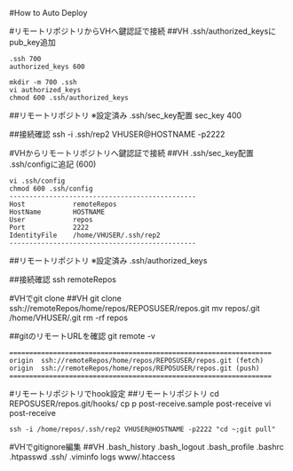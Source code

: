 #How to Auto Deploy

#リモートリポジトリからVHへ鍵認証で接続
##VH
.ssh/authorized_keysにpub_key追加

	.ssh 700
	authorized_keys	600
	
	mkdir -m 700 .ssh
	vi authorized_keys
	chmod 600 .ssh/authorized_keys
	

##リモートリポジトリ	※設定済み
.ssh/sec_key配置
	sec_key	400

##接続確認
	ssh -i .ssh/rep2 VHUSER@HOSTNAME -p2222


#VHからリモートリポジトリへ鍵認証で接続
##VH
.ssh/sec_key配置
.ssh/configに追記 (600)
	
	vi .ssh/config
	chmod 600 .ssh/config
	-----------------------------------------------
	Host            remoteRepos
	HostName        HOSTNAME
	User            repos
	Port            2222
	IdentityFile    /home/VHUSER/.ssh/rep2
	-----------------------------------------------

##リモートリポジトリ	※設定済み
.ssh/authorized_keys

##接続確認
	ssh remoteRepos

#VHでgit clone
##VH
    git clone ssh://remoteRepos/home/repos/REPOSUSER/repos.git
    mv repos/.git /home/VHUSER/.git
    rm -rf repos
	

##gitのリモートURLを確認
git remote -v

	==================================================================
	origin  ssh://remoteRepos/home/repos/REPOSUSER/repos.git (fetch)
	origin  ssh://remoteRepos/home/repos/REPOSUSER/repos.git (push)
	==================================================================

#リモートリポジトリでhook設定
##リモートリポジトリ
    cd REPOSUSER/repos.git/hooks/
    cp p post-receive.sample post-receive
    vi post-receive
	
	ssh -i /home/repos/.ssh/rep2 VHUSER@HOSTNAME -p2222 "cd ~;git pull"
	
#VHでgitignore編集
##VH
    .bash_history
    .bash_logout
    .bash_profile
    .bashrc
    .htpasswd
    .ssh/
    .viminfo
    logs
    www/.htaccess
